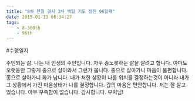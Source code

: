 ```yaml
---
title: "8차 천일 결사 3차 백일 기도 정진 96일째"
date: 2015-01-13 06:34:27
tags:
    - 8-300th
    - 96th
---
```


#수행일지

주인되는 삶. 나는 내 인생의 주인입니다. 자꾸 종노릇하는 삶을 살려고 합니다. 아마도 오랫동안 그렇게 종으로 살아와서 그런가 봅니다. 종으로 살아가니 마음이 불편합니다. 종으로 살아가니 화가 납니다. 내가 처한 상황이 나를 위치를 결정하는것이 아니라 내가 그 상황에서 가진 마음상태가 나를 결정합니다. 갑의 마음은 편안합니다. 저는 잘 살고 있습니다. 아무 부족함이 없습니다. 감사합니다. 부처님!
